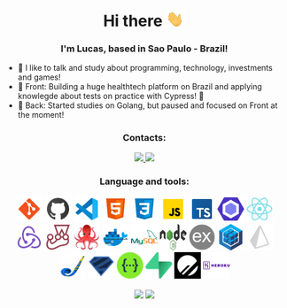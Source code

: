 <div align="center">
  <h1>Hi there
    <span>
      <img width="35" src="/waving-hands.gif" />
    </span>
  </h1>
</div>

<div align="center">
  <h3>I'm Lucas, based in Sao Paulo - Brazil!</h3>
</div>

- 💬 I like to talk and study about programming, technology, investments and games!
- 🌱 Front: Building a huge healthtech platform on Brazil and applying knowlegde about tests on practice with Cypress! 🚀
- 🌱 Back: Started studies on Golang, but paused and focused on Front at the moment!
<!--
- 🔭 I’m looking for Prisma✅ and Redis.
- 🚧 Working In Progress: Unwind - Thread Generator
--->

<div align="center">
  <h3>Contacts:</h3>
</div>

<div align="center">
    <a href="mailto:reisblcs@gmail.com">
      <img src="https://img.shields.io/badge/Gmail-D14836?style=for-the-badge&logo=gmail&logoColor=white" />
    </a>
    <a href="https://www.linkedin.com/in/reisblucas/" target="_blank" rel="noreferrer noopener">
      <img src="https://img.shields.io/badge/LinkedIn-0077B5?style=for-the-badge&logo=linkedin&logoColor=white" />
    </a>
</div>

<div align="center">
  <h3>Language and tools:</h3>
</div>

<div align="center">
  <img src="/gh-icons/git.svg" width="48" height="48">
  <img src="/gh-icons/github.svg" width="48" height="48">
  <img src="/gh-icons/vscode-2019.svg" width="48" height="48">
  <img src="/gh-icons/html5.svg" width="48" height="48">
  <img src="/gh-icons/css3.svg" width="48" height="48">
  <img src="/gh-icons/javascript.svg" width="48" height="48">
  <img src="/gh-icons/typescript.svg" width="48" height="48">
  <img src="/gh-icons/eslint.svg" width="48" height="48">
  <img src="/gh-icons/react.svg" width="48" height="48">
  <img src="/gh-icons/redux.svg" width="48" height="48">
  <img src="/gh-icons/jest.png" width="48" height="48">
  <img src="/gh-icons/rtl.png" width="48" height="48">
  <img src="/gh-icons/docker.svg" width="48" height="48">
  <img src="/gh-icons/mysql.svg" width="48" height="48">
  <img src="/gh-icons/nodejs-light.svg" width="48" height="48">
  <img src="/gh-icons/expressjs-dark.png" width="48" height="48">
  <img src="/gh-icons/sequelize.svg" width="48" height="48">
  <img src="/gh-icons/prisma-dark.svg" width="48" height="48">
  <img src="/gh-icons/joi.jpg" width="48" height="48">
  <img src="/gh-icons/zod.svg" width="48" height="48">
  <img src="/gh-icons/swagger.svg" width="48" height="48">
  <img src="/gh-icons/supabase.svg" width="48" height="48">
  <img src="/gh-icons/planetscale.png" width="48" height="48">
  <img src="/gh-icons/heroku.svg" width="48" height="48">
</div>

<br/>

<div align="center">
  <img width="400" src="https://github-readme-stats.vercel.app/api?username=reisblucas&include_all_commits=true&count_private=tru&show_icons=true&theme=github_dark" />
  <img height="157.57" src="https://github-readme-stats.vercel.app/api/top-langs/?username=reisblucas&layout=compact&theme=github_dark" />
</div>
